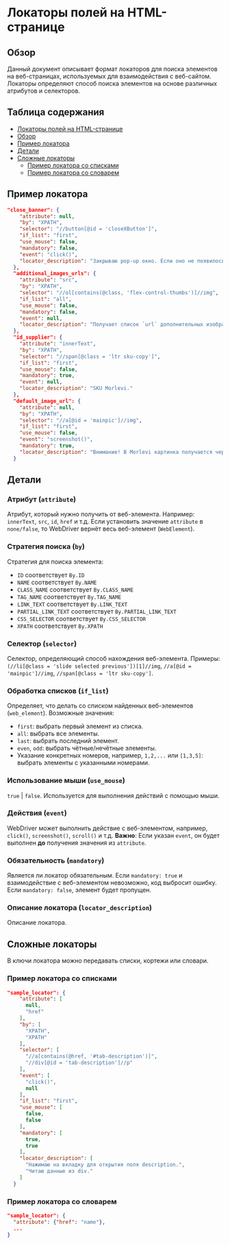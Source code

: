 # Локаторы полей на HTML-странице

## Обзор

Данный документ описывает формат локаторов для поиска элементов на веб-страницах, используемых для взаимодействия с веб-сайтом. Локаторы определяют способ поиска элементов на основе различных атрибутов и селекторов.

## Таблица содержания

* [Локаторы полей на HTML-странице](#локаторы-полей-на-html-странице)
* [Обзор](#обзор)
* [Пример локатора](#пример-локатора)
* [Детали](#детали)
* [Сложные локаторы](#сложные-локаторы)
    * [Пример локатора со списками](#пример-локатора-со-списками)
    * [Пример локатора со словарем](#пример-локатора-со-словаре)


## Пример локатора

```json
"close_banner": {
    "attribute": null,
    "by": "XPATH",
    "selector": "//button[@id = 'closeXButton']",
    "if_list": "first",
    "use_mouse": false,
    "mandatory": false,
    "event": "click()",
    "locator_description": "Закрываю pop-up окно. Если оно не появилось — не страшно (`mandatory`: `false`)."
  },
  "additional_images_urls": {
    "attribute": "src",
    "by": "XPATH",
    "selector": "//ol[contains(@class, 'flex-control-thumbs')]//img",
    "if_list": "all",
    "use_mouse": false,
    "mandatory": false,
    "event": null,
    "locator_description": "Получает список `url` дополнительных изображений."
  },
  "id_supplier": {
    "attribute": "innerText",
    "by": "XPATH",
    "selector": "//span[@class = 'ltr sku-copy']",
    "if_list": "first",
    "use_mouse": false,
    "mandatory": true,
    "event": null,
    "locator_description": "SKU Morlevi."
  },
  "default_image_url": {
    "attribute": null,
    "by": "XPATH",
    "selector": "//a[@id = 'mainpic']//img",
    "if_list": "first",
    "use_mouse": false,
    "event": "screenshot()",
    "mandatory": true,
    "locator_description": "Внимание! В Morlevi картинка получается через screenshot и возвращается как PNG (`bytes`).}"
  }
```


## Детали

### Атрибут (`attribute`)

Атрибут, который нужно получить от веб-элемента. Например: `innerText`, `src`, `id`, `href` и т.д. Если установить значение `attribute` в `none/false`, то WebDriver вернёт весь веб-элемент (`WebElement`).

### Стратегия поиска (`by`)

Стратегия для поиска элемента:

- `ID` соответствует `By.ID`
- `NAME` соответствует `By.NAME`
- `CLASS_NAME` соответствует `By.CLASS_NAME`
- `TAG_NAME` соответствует `By.TAG_NAME`
- `LINK_TEXT` соответствует `By.LINK_TEXT`
- `PARTIAL_LINK_TEXT` соответствует `By.PARTIAL_LINK_TEXT`
- `CSS_SELECTOR` соответствует `By.CSS_SELECTOR`
- `XPATH` соответствует `By.XPATH`

### Селектор (`selector`)

Селектор, определяющий способ нахождения веб-элемента. Примеры:
`(//li[@class = 'slide selected previous'])[1]//img`,
`//a[@id = 'mainpic']//img`,
`//span[@class = 'ltr sku-copy']`.

### Обработка списков (`if_list`)

Определяет, что делать со списком найденных веб-элементов (`web_element`). Возможные значения:
- `first`: выбрать первый элемент из списка.
- `all`: выбрать все элементы.
- `last`: выбрать последний элемент.
- `even`, `odd`: выбрать чётные/нечётные элементы.
- Указание конкретных номеров, например, `1,2,...` или `[1,3,5]`: выбрать элементы с указанными номерами.

### Использование мыши (`use_mouse`)

`true` | `false`. Используется для выполнения действий с помощью мыши.

### Действия (`event`)

WebDriver может выполнить действие с веб-элементом, например, `click()`, `screenshot()`, `scroll()` и т.д.
**Важно**: Если указан `event`, он будет выполнен **до** получения значения из `attribute`.

### Обязательность (`mandatory`)

Является ли локатор обязательным. Если `mandatory: true` и взаимодействие с веб-элементом невозможно, код выбросит ошибку. Если `mandatory: false`, элемент будет пропущен.

### Описание локатора (`locator_description`)

Описание локатора.

## Сложные локаторы

В ключи локатора можно передавать списки, кортежи или словари.

### Пример локатора со списками

```json
"sample_locator": {
    "attribute": [
      null,
      "href"
    ],
    "by": [
      "XPATH",
      "XPATH"
    ],
    "selector": [
      "//a[contains(@href, '#tab-description')]",
      "//div[@id = 'tab-description']//p"
    ],
    "event": [
      "click()",
      null
    ],
    "if_list": "first",
    "use_mouse": [
      false,
      false
    ],
    "mandatory": [
      true,
      true
    ],
    "locator_description": [
      "Нажимаю на вкладку для открытия поля description.",
      "Читаю данные из div."
    ]
  }
```

### Пример локатора со словарем

```json
"sample_locator": {
  "attribute": {"href": "name"},
  ...
}
```